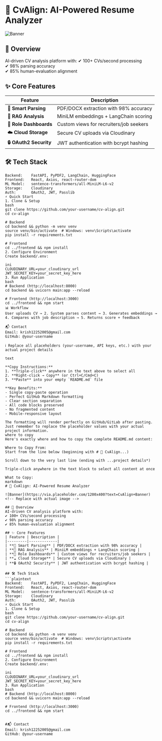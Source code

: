 # 🚀 CvAlign: AI-Powered Resume Analyzer

![Banner](https://via.placeholder.com/1200x400?text=CvAlign+Banner) <!-- Replace with actual image -->

## 📌 Overview
AI-driven CV analysis platform with:
✔ 100+ CVs/second processing  
✔ 98% parsing accuracy  
✔ 85% human-evaluation alignment  

## ✨ Core Features
| Feature | Description |
|---------|-------------|
| **📄 Smart Parsing** | PDF/DOCX extraction with 98% accuracy |
| **🧠 RAG Analysis** | MiniLM embeddings + LangChain scoring |
| **👥 Role Dashboards** | Custom views for recruiters/job seekers |
| **☁️ Cloud Storage** | Secure CV uploads via Cloudinary |
| **🔒 OAuth2 Security** | JWT authentication with bcrypt hashing |

## 🛠️ Tech Stack
```plaintext
Backend:    FastAPI, PyPDF2, LangChain, HuggingFace
Frontend:   React, Axios, react-router-dom
ML Model:   sentence-transformers/all-MiniLM-L6-v2
Storage:    Cloudinary
Auth:       OAuth2, JWT, Passlib
⚡ Quick Start
1. Clone & Setup
bash
git clone https://github.com/your-username/cv-align.git
cd cv-align

# Backend
cd backend && python -m venv venv
source venv/bin/activate  # Windows: venv\Scripts\activate
pip install -r requirements.txt

# Frontend
cd ../frontend && npm install
2. Configure Environment
Create backend/.env:

ini
CLOUDINARY_URL=your_cloudinary_url
JWT_SECRET_KEY=your_secret_key_here
3. Run Application
bash
# Backend (http://localhost:8000)
cd backend && uvicorn main:app --reload

# Frontend (http://localhost:3000)
cd ../frontend && npm start
📊 Workflow
User uploads CV → 2. System parses content → 3. Generates embeddings → 4. Compares with job description → 5. Returns score + feedback

📬 Contact
Email: krish12252005@gmail.com
GitHub: @your-username

ℹ️ Replace all placeholders (your-username, API keys, etc.) with your actual project details

text

**Copy Instructions:**
1. **Triple-click** anywhere in the text above to select all
2. **Right-click → Copy** (or Ctrl+C/Cmd+C)
3. **Paste** into your empty `README.md` file

**Key Benefits:**
- Single copy-paste operation
- Perfect GitHub Markdown formatting
- Clear section separation
- All code blocks preserved
- No fragmented content
- Mobile-responsive layout

The formatting will render perfectly on GitHub/GitLab after pasting. Just remember to replace the placeholder values with your actual project information.
where to copy
Here's exactly where and how to copy the complete README.md content:

Where to Copy From:
Start from the line below (beginning with # 🚀 CvAlign...)

Scroll down to the very last line (ending with ...project details*)

Triple-click anywhere in the text block to select all content at once

What to Copy:
markdown
# 🚀 CvAlign: AI-Powered Resume Analyzer

![Banner](https://via.placeholder.com/1200x400?text=CvAlign+Banner) <!-- Replace with actual image -->

## 📌 Overview
AI-driven CV analysis platform with:
✔ 100+ CVs/second processing  
✔ 98% parsing accuracy  
✔ 85% human-evaluation alignment  

## ✨ Core Features
| Feature | Description |
|---------|-------------|
| **📄 Smart Parsing** | PDF/DOCX extraction with 98% accuracy |
| **🧠 RAG Analysis** | MiniLM embeddings + LangChain scoring |
| **👥 Role Dashboards** | Custom views for recruiters/job seekers |
| **☁️ Cloud Storage** | Secure CV uploads via Cloudinary |
| **🔒 OAuth2 Security** | JWT authentication with bcrypt hashing |

## 🛠️ Tech Stack
```plaintext
Backend:    FastAPI, PyPDF2, LangChain, HuggingFace
Frontend:   React, Axios, react-router-dom
ML Model:   sentence-transformers/all-MiniLM-L6-v2
Storage:    Cloudinary
Auth:       OAuth2, JWT, Passlib
⚡ Quick Start
1. Clone & Setup
bash
git clone https://github.com/your-username/cv-align.git
cd cv-align

# Backend
cd backend && python -m venv venv
source venv/bin/activate  # Windows: venv\Scripts\activate
pip install -r requirements.txt

# Frontend
cd ../frontend && npm install
2. Configure Environment
Create backend/.env:

ini
CLOUDINARY_URL=your_cloudinary_url
JWT_SECRET_KEY=your_secret_key_here
3. Run Application
bash
# Backend (http://localhost:8000)
cd backend && uvicorn main:app --reload

# Frontend (http://localhost:3000)
cd ../frontend && npm start


#📬 Contact
Email: krish12252005@gmail.com
GitHub: @your-username

